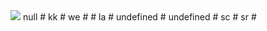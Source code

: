 
<img src = 'https://avatars2.githubusercontent.com/u/57572182?v=4'>
null
# kk
# we
# 
# la
# undefined
# undefined
# sc
# sr
# 
